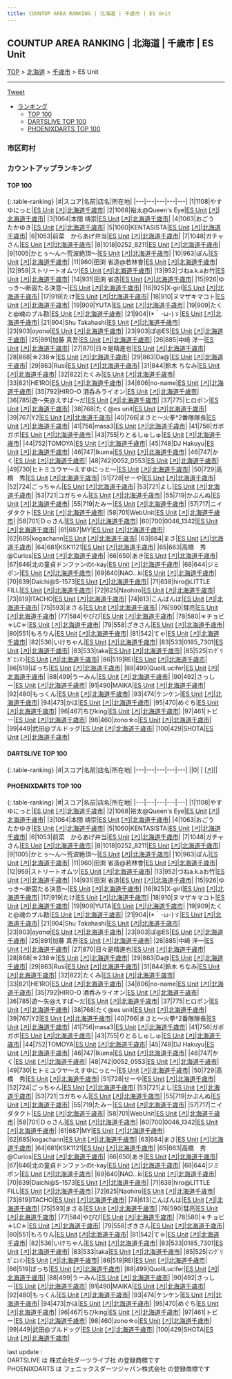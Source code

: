 ```yaml
---
title: COUNTUP AREA RANKING | 北海道 | 千歳市 | ES Unit
---
```

## COUNTUP AREA RANKING | 北海道 | 千歳市 | ES Unit

[TOP](/darts/rank/) > [北海道](/darts/rank/北海道/) > [千歳市](/darts/rank/北海道/千歳市/) > ES Unit

___

<a href="https://twitter.com/share?ref_src=twsrc%5Etfw" data-text="COUNTUP AREA RANKING | 北海道千歳市ES Unit" class="twitter-share-button" data-hashtags="DARTSLIVE,PHOENIXDARTS,darts,ダーツ" data-show-count="false">Tweet</a>

* [ランキング](#カウントアップランキング)
    * [TOP 100](#top-100)
    * [DARTSLIVE TOP 100](#dartslive-top-100)
    * [PHOENIXDARTS TOP 100](#phoenixdarts-top-100)

### 市区町村

<ul>

</ul>

### カウントアップランキング

#### TOP 100



{:.table-ranking}
|#|スコア|名前|店名|所在地|
|---|---|---|---|---|
|1|1108|<span class="rank-name-pd">やすゆにっと</span>|<a href="/darts/rank/shops/68098.html">ES Unit</a> <a href="https://vs.phoenixdarts.com/jp/shop/shopDetailInfo/s_68098?s_seq=68098">[↗]</a>|<a href="/darts/rank/北海道/千歳市">北海道千歳市</a>|
|2|1068|<span class="rank-name-pd">裕太@Queen&#x27;s Eye</span>|<a href="/darts/rank/shops/68098.html">ES Unit</a> <a href="https://vs.phoenixdarts.com/jp/shop/shopDetailInfo/s_68098?s_seq=68098">[↗]</a>|<a href="/darts/rank/北海道/千歳市">北海道千歳市</a>|
|3|1064|<span class="rank-name-pd"><span class="pro-icon-pd"></span>本間 靖崇</span>|<a href="/darts/rank/shops/68098.html">ES Unit</a> <a href="https://vs.phoenixdarts.com/jp/shop/shopDetailInfo/s_68098?s_seq=68098">[↗]</a>|<a href="/darts/rank/北海道/千歳市">北海道千歳市</a>|
|4|1063|<span class="rank-name-pd">おごう　たかゆき</span>|<a href="/darts/rank/shops/68098.html">ES Unit</a> <a href="https://vs.phoenixdarts.com/jp/shop/shopDetailInfo/s_68098?s_seq=68098">[↗]</a>|<a href="/darts/rank/北海道/千歳市">北海道千歳市</a>|
|5|1060|<span class="rank-name-pd">KENTASISTA</span>|<a href="/darts/rank/shops/68098.html">ES Unit</a> <a href="https://vs.phoenixdarts.com/jp/shop/shopDetailInfo/s_68098?s_seq=68098">[↗]</a>|<a href="/darts/rank/北海道/千歳市">北海道千歳市</a>|
|6|1053|<span class="rank-name-pd">前菜　からあげ弁当</span>|<a href="/darts/rank/shops/68098.html">ES Unit</a> <a href="https://vs.phoenixdarts.com/jp/shop/shopDetailInfo/s_68098?s_seq=68098">[↗]</a>|<a href="/darts/rank/北海道/千歳市">北海道千歳市</a>|
|7|1048|<span class="rank-name-pd">ガチャさん</span>|<a href="/darts/rank/shops/68098.html">ES Unit</a> <a href="https://vs.phoenixdarts.com/jp/shop/shopDetailInfo/s_68098?s_seq=68098">[↗]</a>|<a href="/darts/rank/北海道/千歳市">北海道千歳市</a>|
|8|1018|<span class="rank-name-pd">0252_8211</span>|<a href="/darts/rank/shops/68098.html">ES Unit</a> <a href="https://vs.phoenixdarts.com/jp/shop/shopDetailInfo/s_68098?s_seq=68098">[↗]</a>|<a href="/darts/rank/北海道/千歳市">北海道千歳市</a>|
|9|1005|<span class="rank-name-pd">かとぅ～ん～荒波絶頂～</span>|<a href="/darts/rank/shops/68098.html">ES Unit</a> <a href="https://vs.phoenixdarts.com/jp/shop/shopDetailInfo/s_68098?s_seq=68098">[↗]</a>|<a href="/darts/rank/北海道/千歳市">北海道千歳市</a>|
|10|963|<span class="rank-name-pd">ぽん</span>|<a href="/darts/rank/shops/68098.html">ES Unit</a> <a href="https://vs.phoenixdarts.com/jp/shop/shopDetailInfo/s_68098?s_seq=68098">[↗]</a>|<a href="/darts/rank/北海道/千歳市">北海道千歳市</a>|
|11|960|<span class="rank-name-pd">田渕 省造@若林會</span>|<a href="/darts/rank/shops/68098.html">ES Unit</a> <a href="https://vs.phoenixdarts.com/jp/shop/shopDetailInfo/s_68098?s_seq=68098">[↗]</a>|<a href="/darts/rank/北海道/千歳市">北海道千歳市</a>|
|12|959|<span class="rank-name-pd">ストリートオムツ</span>|<a href="/darts/rank/shops/68098.html">ES Unit</a> <a href="https://vs.phoenixdarts.com/jp/shop/shopDetailInfo/s_68098?s_seq=68098">[↗]</a>|<a href="/darts/rank/北海道/千歳市">北海道千歳市</a>|
|13|952|<span class="rank-name-pd">づねa.k.aお竹</span>|<a href="/darts/rank/shops/68098.html">ES Unit</a> <a href="https://vs.phoenixdarts.com/jp/shop/shopDetailInfo/s_68098?s_seq=68098">[↗]</a>|<a href="/darts/rank/北海道/千歳市">北海道千歳市</a>|
|14|931|<span class="rank-name-pd"><span class="pro-icon-pd"></span>田渕 省造</span>|<a href="/darts/rank/shops/68098.html">ES Unit</a> <a href="https://vs.phoenixdarts.com/jp/shop/shopDetailInfo/s_68098?s_seq=68098">[↗]</a>|<a href="/darts/rank/北海道/千歳市">北海道千歳市</a>|
|15|926|<span class="rank-name-pd">ゆっき～断固たる決意～</span>|<a href="/darts/rank/shops/68098.html">ES Unit</a> <a href="https://vs.phoenixdarts.com/jp/shop/shopDetailInfo/s_68098?s_seq=68098">[↗]</a>|<a href="/darts/rank/北海道/千歳市">北海道千歳市</a>|
|16|925|<span class="rank-name-pd">X-girl</span>|<a href="/darts/rank/shops/68098.html">ES Unit</a> <a href="https://vs.phoenixdarts.com/jp/shop/shopDetailInfo/s_68098?s_seq=68098">[↗]</a>|<a href="/darts/rank/北海道/千歳市">北海道千歳市</a>|
|17|919|<span class="rank-name-pd">たけ</span>|<a href="/darts/rank/shops/68098.html">ES Unit</a> <a href="https://vs.phoenixdarts.com/jp/shop/shopDetailInfo/s_68098?s_seq=68098">[↗]</a>|<a href="/darts/rank/北海道/千歳市">北海道千歳市</a>|
|18|910|<span class="rank-name-pd">ヌマザキマコト</span>|<a href="/darts/rank/shops/68098.html">ES Unit</a> <a href="https://vs.phoenixdarts.com/jp/shop/shopDetailInfo/s_68098?s_seq=68098">[↗]</a>|<a href="/darts/rank/北海道/千歳市">北海道千歳市</a>|
|19|909|<span class="rank-name-pd">YUTA</span>|<a href="/darts/rank/shops/68098.html">ES Unit</a> <a href="https://vs.phoenixdarts.com/jp/shop/shopDetailInfo/s_68098?s_seq=68098">[↗]</a>|<a href="/darts/rank/北海道/千歳市">北海道千歳市</a>|
|19|909|<span class="rank-name-pd">たくと@魂のブル勘</span>|<a href="/darts/rank/shops/68098.html">ES Unit</a> <a href="https://vs.phoenixdarts.com/jp/shop/shopDetailInfo/s_68098?s_seq=68098">[↗]</a>|<a href="/darts/rank/北海道/千歳市">北海道千歳市</a>|
|21|904|<span class="rank-name-pd">(*｀･ω･)ゞ</span>|<a href="/darts/rank/shops/68098.html">ES Unit</a> <a href="https://vs.phoenixdarts.com/jp/shop/shopDetailInfo/s_68098?s_seq=68098">[↗]</a>|<a href="/darts/rank/北海道/千歳市">北海道千歳市</a>|
|21|904|<span class="rank-name-pd">Shu Takahashi</span>|<a href="/darts/rank/shops/68098.html">ES Unit</a> <a href="https://vs.phoenixdarts.com/jp/shop/shopDetailInfo/s_68098?s_seq=68098">[↗]</a>|<a href="/darts/rank/北海道/千歳市">北海道千歳市</a>|
|23|903|<span class="rank-name-pd">*ayana*</span>|<a href="/darts/rank/shops/68098.html">ES Unit</a> <a href="https://vs.phoenixdarts.com/jp/shop/shopDetailInfo/s_68098?s_seq=68098">[↗]</a>|<a href="/darts/rank/北海道/千歳市">北海道千歳市</a>|
|23|903|<span class="rank-name-pd">ぽ@ES</span>|<a href="/darts/rank/shops/68098.html">ES Unit</a> <a href="https://vs.phoenixdarts.com/jp/shop/shopDetailInfo/s_68098?s_seq=68098">[↗]</a>|<a href="/darts/rank/北海道/千歳市">北海道千歳市</a>|
|25|891|<span class="rank-name-pd"><span class="pro-icon-pd"></span>加藤 真吾</span>|<a href="/darts/rank/shops/68098.html">ES Unit</a> <a href="https://vs.phoenixdarts.com/jp/shop/shopDetailInfo/s_68098?s_seq=68098">[↗]</a>|<a href="/darts/rank/北海道/千歳市">北海道千歳市</a>|
|26|885|<span class="rank-name-pd"><span class="pro-icon-pd"></span>中崎 洋一</span>|<a href="/darts/rank/shops/68098.html">ES Unit</a> <a href="https://vs.phoenixdarts.com/jp/shop/shopDetailInfo/s_68098?s_seq=68098">[↗]</a>|<a href="/darts/rank/北海道/千歳市">北海道千歳市</a>|
|27|870|<span class="rank-name-pd">日々是精進也</span>|<a href="/darts/rank/shops/68098.html">ES Unit</a> <a href="https://vs.phoenixdarts.com/jp/shop/shopDetailInfo/s_68098?s_seq=68098">[↗]</a>|<a href="/darts/rank/北海道/千歳市">北海道千歳市</a>|
|28|868|<span class="rank-name-pd">☆238☆</span>|<a href="/darts/rank/shops/68098.html">ES Unit</a> <a href="https://vs.phoenixdarts.com/jp/shop/shopDetailInfo/s_68098?s_seq=68098">[↗]</a>|<a href="/darts/rank/北海道/千歳市">北海道千歳市</a>|
|29|863|<span class="rank-name-pd">Da@</span>|<a href="/darts/rank/shops/68098.html">ES Unit</a> <a href="https://vs.phoenixdarts.com/jp/shop/shopDetailInfo/s_68098?s_seq=68098">[↗]</a>|<a href="/darts/rank/北海道/千歳市">北海道千歳市</a>|
|29|863|<span class="rank-name-pd">Rusi</span>|<a href="/darts/rank/shops/68098.html">ES Unit</a> <a href="https://vs.phoenixdarts.com/jp/shop/shopDetailInfo/s_68098?s_seq=68098">[↗]</a>|<a href="/darts/rank/北海道/千歳市">北海道千歳市</a>|
|31|844|<span class="rank-name-pd">鈴木 ちなみ</span>|<a href="/darts/rank/shops/68098.html">ES Unit</a> <a href="https://vs.phoenixdarts.com/jp/shop/shopDetailInfo/s_68098?s_seq=68098">[↗]</a>|<a href="/darts/rank/北海道/千歳市">北海道千歳市</a>|
|32|822|<span class="rank-name-pd">たくみ</span>|<a href="/darts/rank/shops/68098.html">ES Unit</a> <a href="https://vs.phoenixdarts.com/jp/shop/shopDetailInfo/s_68098?s_seq=68098">[↗]</a>|<a href="/darts/rank/北海道/千歳市">北海道千歳市</a>|
|33|821|<span class="rank-name-pd">HE1RO</span>|<a href="/darts/rank/shops/68098.html">ES Unit</a> <a href="https://vs.phoenixdarts.com/jp/shop/shopDetailInfo/s_68098?s_seq=68098">[↗]</a>|<a href="/darts/rank/北海道/千歳市">北海道千歳市</a>|
|34|806|<span class="rank-name-pd">no-name</span>|<a href="/darts/rank/shops/68098.html">ES Unit</a> <a href="https://vs.phoenixdarts.com/jp/shop/shopDetailInfo/s_68098?s_seq=68098">[↗]</a>|<a href="/darts/rank/北海道/千歳市">北海道千歳市</a>|
|35|792|<span class="rank-name-pd">HIRO-O    酒呑みライオン</span>|<a href="/darts/rank/shops/68098.html">ES Unit</a> <a href="https://vs.phoenixdarts.com/jp/shop/shopDetailInfo/s_68098?s_seq=68098">[↗]</a>|<a href="/darts/rank/北海道/千歳市">北海道千歳市</a>|
|36|785|<span class="rank-name-pd">遊～矢@えすぱ～だ</span>|<a href="/darts/rank/shops/68098.html">ES Unit</a> <a href="https://vs.phoenixdarts.com/jp/shop/shopDetailInfo/s_68098?s_seq=68098">[↗]</a>|<a href="/darts/rank/北海道/千歳市">北海道千歳市</a>|
|37|775|<span class="rank-name-pd">ヒロポン</span>|<a href="/darts/rank/shops/68098.html">ES Unit</a> <a href="https://vs.phoenixdarts.com/jp/shop/shopDetailInfo/s_68098?s_seq=68098">[↗]</a>|<a href="/darts/rank/北海道/千歳市">北海道千歳市</a>|
|38|768|<span class="rank-name-pd">たく@es unit</span>|<a href="/darts/rank/shops/68098.html">ES Unit</a> <a href="https://vs.phoenixdarts.com/jp/shop/shopDetailInfo/s_68098?s_seq=68098">[↗]</a>|<a href="/darts/rank/北海道/千歳市">北海道千歳市</a>|
|39|767|<span class="rank-name-pd">Y2</span>|<a href="/darts/rank/shops/68098.html">ES Unit</a> <a href="https://vs.phoenixdarts.com/jp/shop/shopDetailInfo/s_68098?s_seq=68098">[↗]</a>|<a href="/darts/rank/北海道/千歳市">北海道千歳市</a>|
|40|766|<span class="rank-name-pd">まさと～火拳†2番隊隊長</span>|<a href="/darts/rank/shops/68098.html">ES Unit</a> <a href="https://vs.phoenixdarts.com/jp/shop/shopDetailInfo/s_68098?s_seq=68098">[↗]</a>|<a href="/darts/rank/北海道/千歳市">北海道千歳市</a>|
|41|756|<span class="rank-name-pd">masa3</span>|<a href="/darts/rank/shops/68098.html">ES Unit</a> <a href="https://vs.phoenixdarts.com/jp/shop/shopDetailInfo/s_68098?s_seq=68098">[↗]</a>|<a href="/darts/rank/北海道/千歳市">北海道千歳市</a>|
|41|756|<span class="rank-name-pd">ガボガボ</span>|<a href="/darts/rank/shops/68098.html">ES Unit</a> <a href="https://vs.phoenixdarts.com/jp/shop/shopDetailInfo/s_68098?s_seq=68098">[↗]</a>|<a href="/darts/rank/北海道/千歳市">北海道千歳市</a>|
|43|755|<span class="rank-name-pd">りとるしゅしゅ</span>|<a href="/darts/rank/shops/68098.html">ES Unit</a> <a href="https://vs.phoenixdarts.com/jp/shop/shopDetailInfo/s_68098?s_seq=68098">[↗]</a>|<a href="/darts/rank/北海道/千歳市">北海道千歳市</a>|
|44|752|<span class="rank-name-pd">TOMOYA</span>|<a href="/darts/rank/shops/68098.html">ES Unit</a> <a href="https://vs.phoenixdarts.com/jp/shop/shopDetailInfo/s_68098?s_seq=68098">[↗]</a>|<a href="/darts/rank/北海道/千歳市">北海道千歳市</a>|
|45|748|<span class="rank-name-pd">DJ Hakuyu</span>|<a href="/darts/rank/shops/68098.html">ES Unit</a> <a href="https://vs.phoenixdarts.com/jp/shop/shopDetailInfo/s_68098?s_seq=68098">[↗]</a>|<a href="/darts/rank/北海道/千歳市">北海道千歳市</a>|
|46|747|<span class="rank-name-pd">Ikuma</span>|<a href="/darts/rank/shops/68098.html">ES Unit</a> <a href="https://vs.phoenixdarts.com/jp/shop/shopDetailInfo/s_68098?s_seq=68098">[↗]</a>|<a href="/darts/rank/北海道/千歳市">北海道千歳市</a>|
|46|747|<span class="rank-name-pd">かく</span>|<a href="/darts/rank/shops/68098.html">ES Unit</a> <a href="https://vs.phoenixdarts.com/jp/shop/shopDetailInfo/s_68098?s_seq=68098">[↗]</a>|<a href="/darts/rank/北海道/千歳市">北海道千歳市</a>|
|48|742|<span class="rank-name-pd">0052_0553</span>|<a href="/darts/rank/shops/68098.html">ES Unit</a> <a href="https://vs.phoenixdarts.com/jp/shop/shopDetailInfo/s_68098?s_seq=68098">[↗]</a>|<a href="/darts/rank/北海道/千歳市">北海道千歳市</a>|
|49|730|<span class="rank-name-pd">ヒトミユウヤ～えすゆにっと～</span>|<a href="/darts/rank/shops/68098.html">ES Unit</a> <a href="https://vs.phoenixdarts.com/jp/shop/shopDetailInfo/s_68098?s_seq=68098">[↗]</a>|<a href="/darts/rank/北海道/千歳市">北海道千歳市</a>|
|50|729|<span class="rank-name-pd">高橋　秀</span>|<a href="/darts/rank/shops/68098.html">ES Unit</a> <a href="https://vs.phoenixdarts.com/jp/shop/shopDetailInfo/s_68098?s_seq=68098">[↗]</a>|<a href="/darts/rank/北海道/千歳市">北海道千歳市</a>|
|51|728|<span class="rank-name-pd">せーや</span>|<a href="/darts/rank/shops/68098.html">ES Unit</a> <a href="https://vs.phoenixdarts.com/jp/shop/shopDetailInfo/s_68098?s_seq=68098">[↗]</a>|<a href="/darts/rank/北海道/千歳市">北海道千歳市</a>|
|52|724|<span class="rank-name-pd">ごっちゃん</span>|<a href="/darts/rank/shops/68098.html">ES Unit</a> <a href="https://vs.phoenixdarts.com/jp/shop/shopDetailInfo/s_68098?s_seq=68098">[↗]</a>|<a href="/darts/rank/北海道/千歳市">北海道千歳市</a>|
|53|721|<span class="rank-name-pd">よし</span>|<a href="/darts/rank/shops/68098.html">ES Unit</a> <a href="https://vs.phoenixdarts.com/jp/shop/shopDetailInfo/s_68098?s_seq=68098">[↗]</a>|<a href="/darts/rank/北海道/千歳市">北海道千歳市</a>|
|53|721|<span class="rank-name-pd">コガちゃん</span>|<a href="/darts/rank/shops/68098.html">ES Unit</a> <a href="https://vs.phoenixdarts.com/jp/shop/shopDetailInfo/s_68098?s_seq=68098">[↗]</a>|<a href="/darts/rank/北海道/千歳市">北海道千歳市</a>|
|55|719|<span class="rank-name-pd">かぶんぬ</span>|<a href="/darts/rank/shops/68098.html">ES Unit</a> <a href="https://vs.phoenixdarts.com/jp/shop/shopDetailInfo/s_68098?s_seq=68098">[↗]</a>|<a href="/darts/rank/北海道/千歳市">北海道千歳市</a>|
|55|719|<span class="rank-name-pd">たみー</span>|<a href="/darts/rank/shops/68098.html">ES Unit</a> <a href="https://vs.phoenixdarts.com/jp/shop/shopDetailInfo/s_68098?s_seq=68098">[↗]</a>|<a href="/darts/rank/北海道/千歳市">北海道千歳市</a>|
|57|717|<span class="rank-name-pd">ニイダタクト</span>|<a href="/darts/rank/shops/68098.html">ES Unit</a> <a href="https://vs.phoenixdarts.com/jp/shop/shopDetailInfo/s_68098?s_seq=68098">[↗]</a>|<a href="/darts/rank/北海道/千歳市">北海道千歳市</a>|
|58|701|<span class="rank-name-pd">WebUnit</span>|<a href="/darts/rank/shops/68098.html">ES Unit</a> <a href="https://vs.phoenixdarts.com/jp/shop/shopDetailInfo/s_68098?s_seq=68098">[↗]</a>|<a href="/darts/rank/北海道/千歳市">北海道千歳市</a>|
|58|701|<span class="rank-name-pd">Ｄｏさん</span>|<a href="/darts/rank/shops/68098.html">ES Unit</a> <a href="https://vs.phoenixdarts.com/jp/shop/shopDetailInfo/s_68098?s_seq=68098">[↗]</a>|<a href="/darts/rank/北海道/千歳市">北海道千歳市</a>|
|60|700|<span class="rank-name-pd">0046_1342</span>|<a href="/darts/rank/shops/68098.html">ES Unit</a> <a href="https://vs.phoenixdarts.com/jp/shop/shopDetailInfo/s_68098?s_seq=68098">[↗]</a>|<a href="/darts/rank/北海道/千歳市">北海道千歳市</a>|
|61|687|<span class="rank-name-pd">MY</span>|<a href="/darts/rank/shops/68098.html">ES Unit</a> <a href="https://vs.phoenixdarts.com/jp/shop/shopDetailInfo/s_68098?s_seq=68098">[↗]</a>|<a href="/darts/rank/北海道/千歳市">北海道千歳市</a>|
|62|685|<span class="rank-name-pd">kogachann</span>|<a href="/darts/rank/shops/68098.html">ES Unit</a> <a href="https://vs.phoenixdarts.com/jp/shop/shopDetailInfo/s_68098?s_seq=68098">[↗]</a>|<a href="/darts/rank/北海道/千歳市">北海道千歳市</a>|
|63|684|<span class="rank-name-pd">まさ</span>|<a href="/darts/rank/shops/68098.html">ES Unit</a> <a href="https://vs.phoenixdarts.com/jp/shop/shopDetailInfo/s_68098?s_seq=68098">[↗]</a>|<a href="/darts/rank/北海道/千歳市">北海道千歳市</a>|
|64|681|<span class="rank-name-pd">KSK1121</span>|<a href="/darts/rank/shops/68098.html">ES Unit</a> <a href="https://vs.phoenixdarts.com/jp/shop/shopDetailInfo/s_68098?s_seq=68098">[↗]</a>|<a href="/darts/rank/北海道/千歳市">北海道千歳市</a>|
|65|663|<span class="rank-name-pd">高橋　秀@Curios</span>|<a href="/darts/rank/shops/68098.html">ES Unit</a> <a href="https://vs.phoenixdarts.com/jp/shop/shopDetailInfo/s_68098?s_seq=68098">[↗]</a>|<a href="/darts/rank/北海道/千歳市">北海道千歳市</a>|
|66|650|<span class="rank-name-pd">あき</span>|<a href="/darts/rank/shops/68098.html">ES Unit</a> <a href="https://vs.phoenixdarts.com/jp/shop/shopDetailInfo/s_68098?s_seq=68098">[↗]</a>|<a href="/darts/rank/北海道/千歳市">北海道千歳市</a>|
|67|646|<span class="rank-name-pd">北の童貞ドンファンのt-kay</span>|<a href="/darts/rank/shops/68098.html">ES Unit</a> <a href="https://vs.phoenixdarts.com/jp/shop/shopDetailInfo/s_68098?s_seq=68098">[↗]</a>|<a href="/darts/rank/北海道/千歳市">北海道千歳市</a>|
|68|644|<span class="rank-name-pd">ジミポン</span>|<a href="/darts/rank/shops/68098.html">ES Unit</a> <a href="https://vs.phoenixdarts.com/jp/shop/shopDetailInfo/s_68098?s_seq=68098">[↗]</a>|<a href="/darts/rank/北海道/千歳市">北海道千歳市</a>|
|69|640|<span class="rank-name-pd">NAO...ki</span>|<a href="/darts/rank/shops/68098.html">ES Unit</a> <a href="https://vs.phoenixdarts.com/jp/shop/shopDetailInfo/s_68098?s_seq=68098">[↗]</a>|<a href="/darts/rank/北海道/千歳市">北海道千歳市</a>|
|70|639|<span class="rank-name-pd">Daichi@S-1573</span>|<a href="/darts/rank/shops/68098.html">ES Unit</a> <a href="https://vs.phoenixdarts.com/jp/shop/shopDetailInfo/s_68098?s_seq=68098">[↗]</a>|<a href="/darts/rank/北海道/千歳市">北海道千歳市</a>|
|71|638|<span class="rank-name-pd">hiro@LITTLE FILL</span>|<a href="/darts/rank/shops/68098.html">ES Unit</a> <a href="https://vs.phoenixdarts.com/jp/shop/shopDetailInfo/s_68098?s_seq=68098">[↗]</a>|<a href="/darts/rank/北海道/千歳市">北海道千歳市</a>|
|72|625|<span class="rank-name-pd">Naohiro</span>|<a href="/darts/rank/shops/68098.html">ES Unit</a> <a href="https://vs.phoenixdarts.com/jp/shop/shopDetailInfo/s_68098?s_seq=68098">[↗]</a>|<a href="/darts/rank/北海道/千歳市">北海道千歳市</a>|
|73|619|<span class="rank-name-pd">ITACHO</span>|<a href="/darts/rank/shops/68098.html">ES Unit</a> <a href="https://vs.phoenixdarts.com/jp/shop/shopDetailInfo/s_68098?s_seq=68098">[↗]</a>|<a href="/darts/rank/北海道/千歳市">北海道千歳市</a>|
|74|613|<span class="rank-name-pd">こんばんは</span>|<a href="/darts/rank/shops/68098.html">ES Unit</a> <a href="https://vs.phoenixdarts.com/jp/shop/shopDetailInfo/s_68098?s_seq=68098">[↗]</a>|<a href="/darts/rank/北海道/千歳市">北海道千歳市</a>|
|75|593|<span class="rank-name-pd">まさる</span>|<a href="/darts/rank/shops/68098.html">ES Unit</a> <a href="https://vs.phoenixdarts.com/jp/shop/shopDetailInfo/s_68098?s_seq=68098">[↗]</a>|<a href="/darts/rank/北海道/千歳市">北海道千歳市</a>|
|76|590|<span class="rank-name-pd">彗亮</span>|<a href="/darts/rank/shops/68098.html">ES Unit</a> <a href="https://vs.phoenixdarts.com/jp/shop/shopDetailInfo/s_68098?s_seq=68098">[↗]</a>|<a href="/darts/rank/北海道/千歳市">北海道千歳市</a>|
|77|584|<span class="rank-name-pd">やぴぴ</span>|<a href="/darts/rank/shops/68098.html">ES Unit</a> <a href="https://vs.phoenixdarts.com/jp/shop/shopDetailInfo/s_68098?s_seq=68098">[↗]</a>|<a href="/darts/rank/北海道/千歳市">北海道千歳市</a>|
|78|580|<span class="rank-name-pd">＊チョビ＊LC＊</span>|<a href="/darts/rank/shops/68098.html">ES Unit</a> <a href="https://vs.phoenixdarts.com/jp/shop/shopDetailInfo/s_68098?s_seq=68098">[↗]</a>|<a href="/darts/rank/北海道/千歳市">北海道千歳市</a>|
|79|558|<span class="rank-name-pd">ざきさん</span>|<a href="/darts/rank/shops/68098.html">ES Unit</a> <a href="https://vs.phoenixdarts.com/jp/shop/shopDetailInfo/s_68098?s_seq=68098">[↗]</a>|<a href="/darts/rank/北海道/千歳市">北海道千歳市</a>|
|80|551|<span class="rank-name-pd">もろりん</span>|<a href="/darts/rank/shops/68098.html">ES Unit</a> <a href="https://vs.phoenixdarts.com/jp/shop/shopDetailInfo/s_68098?s_seq=68098">[↗]</a>|<a href="/darts/rank/北海道/千歳市">北海道千歳市</a>|
|81|542|<span class="rank-name-pd">てゃ</span>|<a href="/darts/rank/shops/68098.html">ES Unit</a> <a href="https://vs.phoenixdarts.com/jp/shop/shopDetailInfo/s_68098?s_seq=68098">[↗]</a>|<a href="/darts/rank/北海道/千歳市">北海道千歳市</a>|
|82|536|<span class="rank-name-pd">いけちゃん</span>|<a href="/darts/rank/shops/68098.html">ES Unit</a> <a href="https://vs.phoenixdarts.com/jp/shop/shopDetailInfo/s_68098?s_seq=68098">[↗]</a>|<a href="/darts/rank/北海道/千歳市">北海道千歳市</a>|
|83|533|<span class="rank-name-pd">0185_7301</span>|<a href="/darts/rank/shops/68098.html">ES Unit</a> <a href="https://vs.phoenixdarts.com/jp/shop/shopDetailInfo/s_68098?s_seq=68098">[↗]</a>|<a href="/darts/rank/北海道/千歳市">北海道千歳市</a>|
|83|533|<span class="rank-name-pd">taka</span>|<a href="/darts/rank/shops/68098.html">ES Unit</a> <a href="https://vs.phoenixdarts.com/jp/shop/shopDetailInfo/s_68098?s_seq=68098">[↗]</a>|<a href="/darts/rank/北海道/千歳市">北海道千歳市</a>|
|85|525|<span class="rank-name-pd">ﾏﾝｸﾞﾘｶﾞｴｼﾏﾝ</span>|<a href="/darts/rank/shops/68098.html">ES Unit</a> <a href="https://vs.phoenixdarts.com/jp/shop/shopDetailInfo/s_68098?s_seq=68098">[↗]</a>|<a href="/darts/rank/北海道/千歳市">北海道千歳市</a>|
|86|519|<span class="rank-name-pd">REI</span>|<a href="/darts/rank/shops/68098.html">ES Unit</a> <a href="https://vs.phoenixdarts.com/jp/shop/shopDetailInfo/s_68098?s_seq=68098">[↗]</a>|<a href="/darts/rank/北海道/千歳市">北海道千歳市</a>|
|86|519|<span class="rank-name-pd">ぼっち</span>|<a href="/darts/rank/shops/68098.html">ES Unit</a> <a href="https://vs.phoenixdarts.com/jp/shop/shopDetailInfo/s_68098?s_seq=68098">[↗]</a>|<a href="/darts/rank/北海道/千歳市">北海道千歳市</a>|
|88|499|<span class="rank-name-pd">QuollLucifer</span>|<a href="/darts/rank/shops/68098.html">ES Unit</a> <a href="https://vs.phoenixdarts.com/jp/shop/shopDetailInfo/s_68098?s_seq=68098">[↗]</a>|<a href="/darts/rank/北海道/千歳市">北海道千歳市</a>|
|88|499|<span class="rank-name-pd">うーみん</span>|<a href="/darts/rank/shops/68098.html">ES Unit</a> <a href="https://vs.phoenixdarts.com/jp/shop/shopDetailInfo/s_68098?s_seq=68098">[↗]</a>|<a href="/darts/rank/北海道/千歳市">北海道千歳市</a>|
|90|492|<span class="rank-name-pd">さっしー</span>|<a href="/darts/rank/shops/68098.html">ES Unit</a> <a href="https://vs.phoenixdarts.com/jp/shop/shopDetailInfo/s_68098?s_seq=68098">[↗]</a>|<a href="/darts/rank/北海道/千歳市">北海道千歳市</a>|
|91|490|<span class="rank-name-pd">MAIKA</span>|<a href="/darts/rank/shops/68098.html">ES Unit</a> <a href="https://vs.phoenixdarts.com/jp/shop/shopDetailInfo/s_68098?s_seq=68098">[↗]</a>|<a href="/darts/rank/北海道/千歳市">北海道千歳市</a>|
|92|480|<span class="rank-name-pd">もっくん</span>|<a href="/darts/rank/shops/68098.html">ES Unit</a> <a href="https://vs.phoenixdarts.com/jp/shop/shopDetailInfo/s_68098?s_seq=68098">[↗]</a>|<a href="/darts/rank/北海道/千歳市">北海道千歳市</a>|
|93|474|<span class="rank-name-pd">ケンケン</span>|<a href="/darts/rank/shops/68098.html">ES Unit</a> <a href="https://vs.phoenixdarts.com/jp/shop/shopDetailInfo/s_68098?s_seq=68098">[↗]</a>|<a href="/darts/rank/北海道/千歳市">北海道千歳市</a>|
|94|473|<span class="rank-name-pd">かほ</span>|<a href="/darts/rank/shops/68098.html">ES Unit</a> <a href="https://vs.phoenixdarts.com/jp/shop/shopDetailInfo/s_68098?s_seq=68098">[↗]</a>|<a href="/darts/rank/北海道/千歳市">北海道千歳市</a>|
|95|470|<span class="rank-name-pd">めぐち</span>|<a href="/darts/rank/shops/68098.html">ES Unit</a> <a href="https://vs.phoenixdarts.com/jp/shop/shopDetailInfo/s_68098?s_seq=68098">[↗]</a>|<a href="/darts/rank/北海道/千歳市">北海道千歳市</a>|
|96|467|<span class="rank-name-pd">ちびking</span>|<a href="/darts/rank/shops/68098.html">ES Unit</a> <a href="https://vs.phoenixdarts.com/jp/shop/shopDetailInfo/s_68098?s_seq=68098">[↗]</a>|<a href="/darts/rank/北海道/千歳市">北海道千歳市</a>|
|97|461|<span class="rank-name-pd">トビー</span>|<a href="/darts/rank/shops/68098.html">ES Unit</a> <a href="https://vs.phoenixdarts.com/jp/shop/shopDetailInfo/s_68098?s_seq=68098">[↗]</a>|<a href="/darts/rank/北海道/千歳市">北海道千歳市</a>|
|98|460|<span class="rank-name-pd">zono☆o</span>|<a href="/darts/rank/shops/68098.html">ES Unit</a> <a href="https://vs.phoenixdarts.com/jp/shop/shopDetailInfo/s_68098?s_seq=68098">[↗]</a>|<a href="/darts/rank/北海道/千歳市">北海道千歳市</a>|
|99|449|<span class="rank-name-pd">武田@ブルドッグ</span>|<a href="/darts/rank/shops/68098.html">ES Unit</a> <a href="https://vs.phoenixdarts.com/jp/shop/shopDetailInfo/s_68098?s_seq=68098">[↗]</a>|<a href="/darts/rank/北海道/千歳市">北海道千歳市</a>|
|100|429|<span class="rank-name-pd">SHOTA</span>|<a href="/darts/rank/shops/68098.html">ES Unit</a> <a href="https://vs.phoenixdarts.com/jp/shop/shopDetailInfo/s_68098?s_seq=68098">[↗]</a>|<a href="/darts/rank/北海道/千歳市">北海道千歳市</a>|


#### DARTSLIVE TOP 100



{:.table-ranking}
|#|スコア|名前|店名|所在地|
|---|---|---|---|---|
||0|<span class="rank-name-dl"> </span>|<a href="/darts/rank/shops/.html"></a> <a href="">[↗]</a>|<a href="/darts/rank//"></a>|


#### PHOENIXDARTS TOP 100



{:.table-ranking}
|#|スコア|名前|店名|所在地|
|---|---|---|---|---|
|1|1108|<span class="rank-name-pd">やすゆにっと</span>|<a href="/darts/rank/shops/68098.html">ES Unit</a> <a href="https://vs.phoenixdarts.com/jp/shop/shopDetailInfo/s_68098?s_seq=68098">[↗]</a>|<a href="/darts/rank/北海道/千歳市">北海道千歳市</a>|
|2|1068|<span class="rank-name-pd">裕太@Queen&#x27;s Eye</span>|<a href="/darts/rank/shops/68098.html">ES Unit</a> <a href="https://vs.phoenixdarts.com/jp/shop/shopDetailInfo/s_68098?s_seq=68098">[↗]</a>|<a href="/darts/rank/北海道/千歳市">北海道千歳市</a>|
|3|1064|<span class="rank-name-pd"><span class="pro-icon-pd"></span>本間 靖崇</span>|<a href="/darts/rank/shops/68098.html">ES Unit</a> <a href="https://vs.phoenixdarts.com/jp/shop/shopDetailInfo/s_68098?s_seq=68098">[↗]</a>|<a href="/darts/rank/北海道/千歳市">北海道千歳市</a>|
|4|1063|<span class="rank-name-pd">おごう　たかゆき</span>|<a href="/darts/rank/shops/68098.html">ES Unit</a> <a href="https://vs.phoenixdarts.com/jp/shop/shopDetailInfo/s_68098?s_seq=68098">[↗]</a>|<a href="/darts/rank/北海道/千歳市">北海道千歳市</a>|
|5|1060|<span class="rank-name-pd">KENTASISTA</span>|<a href="/darts/rank/shops/68098.html">ES Unit</a> <a href="https://vs.phoenixdarts.com/jp/shop/shopDetailInfo/s_68098?s_seq=68098">[↗]</a>|<a href="/darts/rank/北海道/千歳市">北海道千歳市</a>|
|6|1053|<span class="rank-name-pd">前菜　からあげ弁当</span>|<a href="/darts/rank/shops/68098.html">ES Unit</a> <a href="https://vs.phoenixdarts.com/jp/shop/shopDetailInfo/s_68098?s_seq=68098">[↗]</a>|<a href="/darts/rank/北海道/千歳市">北海道千歳市</a>|
|7|1048|<span class="rank-name-pd">ガチャさん</span>|<a href="/darts/rank/shops/68098.html">ES Unit</a> <a href="https://vs.phoenixdarts.com/jp/shop/shopDetailInfo/s_68098?s_seq=68098">[↗]</a>|<a href="/darts/rank/北海道/千歳市">北海道千歳市</a>|
|8|1018|<span class="rank-name-pd">0252_8211</span>|<a href="/darts/rank/shops/68098.html">ES Unit</a> <a href="https://vs.phoenixdarts.com/jp/shop/shopDetailInfo/s_68098?s_seq=68098">[↗]</a>|<a href="/darts/rank/北海道/千歳市">北海道千歳市</a>|
|9|1005|<span class="rank-name-pd">かとぅ～ん～荒波絶頂～</span>|<a href="/darts/rank/shops/68098.html">ES Unit</a> <a href="https://vs.phoenixdarts.com/jp/shop/shopDetailInfo/s_68098?s_seq=68098">[↗]</a>|<a href="/darts/rank/北海道/千歳市">北海道千歳市</a>|
|10|963|<span class="rank-name-pd">ぽん</span>|<a href="/darts/rank/shops/68098.html">ES Unit</a> <a href="https://vs.phoenixdarts.com/jp/shop/shopDetailInfo/s_68098?s_seq=68098">[↗]</a>|<a href="/darts/rank/北海道/千歳市">北海道千歳市</a>|
|11|960|<span class="rank-name-pd">田渕 省造@若林會</span>|<a href="/darts/rank/shops/68098.html">ES Unit</a> <a href="https://vs.phoenixdarts.com/jp/shop/shopDetailInfo/s_68098?s_seq=68098">[↗]</a>|<a href="/darts/rank/北海道/千歳市">北海道千歳市</a>|
|12|959|<span class="rank-name-pd">ストリートオムツ</span>|<a href="/darts/rank/shops/68098.html">ES Unit</a> <a href="https://vs.phoenixdarts.com/jp/shop/shopDetailInfo/s_68098?s_seq=68098">[↗]</a>|<a href="/darts/rank/北海道/千歳市">北海道千歳市</a>|
|13|952|<span class="rank-name-pd">づねa.k.aお竹</span>|<a href="/darts/rank/shops/68098.html">ES Unit</a> <a href="https://vs.phoenixdarts.com/jp/shop/shopDetailInfo/s_68098?s_seq=68098">[↗]</a>|<a href="/darts/rank/北海道/千歳市">北海道千歳市</a>|
|14|931|<span class="rank-name-pd"><span class="pro-icon-pd"></span>田渕 省造</span>|<a href="/darts/rank/shops/68098.html">ES Unit</a> <a href="https://vs.phoenixdarts.com/jp/shop/shopDetailInfo/s_68098?s_seq=68098">[↗]</a>|<a href="/darts/rank/北海道/千歳市">北海道千歳市</a>|
|15|926|<span class="rank-name-pd">ゆっき～断固たる決意～</span>|<a href="/darts/rank/shops/68098.html">ES Unit</a> <a href="https://vs.phoenixdarts.com/jp/shop/shopDetailInfo/s_68098?s_seq=68098">[↗]</a>|<a href="/darts/rank/北海道/千歳市">北海道千歳市</a>|
|16|925|<span class="rank-name-pd">X-girl</span>|<a href="/darts/rank/shops/68098.html">ES Unit</a> <a href="https://vs.phoenixdarts.com/jp/shop/shopDetailInfo/s_68098?s_seq=68098">[↗]</a>|<a href="/darts/rank/北海道/千歳市">北海道千歳市</a>|
|17|919|<span class="rank-name-pd">たけ</span>|<a href="/darts/rank/shops/68098.html">ES Unit</a> <a href="https://vs.phoenixdarts.com/jp/shop/shopDetailInfo/s_68098?s_seq=68098">[↗]</a>|<a href="/darts/rank/北海道/千歳市">北海道千歳市</a>|
|18|910|<span class="rank-name-pd">ヌマザキマコト</span>|<a href="/darts/rank/shops/68098.html">ES Unit</a> <a href="https://vs.phoenixdarts.com/jp/shop/shopDetailInfo/s_68098?s_seq=68098">[↗]</a>|<a href="/darts/rank/北海道/千歳市">北海道千歳市</a>|
|19|909|<span class="rank-name-pd">YUTA</span>|<a href="/darts/rank/shops/68098.html">ES Unit</a> <a href="https://vs.phoenixdarts.com/jp/shop/shopDetailInfo/s_68098?s_seq=68098">[↗]</a>|<a href="/darts/rank/北海道/千歳市">北海道千歳市</a>|
|19|909|<span class="rank-name-pd">たくと@魂のブル勘</span>|<a href="/darts/rank/shops/68098.html">ES Unit</a> <a href="https://vs.phoenixdarts.com/jp/shop/shopDetailInfo/s_68098?s_seq=68098">[↗]</a>|<a href="/darts/rank/北海道/千歳市">北海道千歳市</a>|
|21|904|<span class="rank-name-pd">(*｀･ω･)ゞ</span>|<a href="/darts/rank/shops/68098.html">ES Unit</a> <a href="https://vs.phoenixdarts.com/jp/shop/shopDetailInfo/s_68098?s_seq=68098">[↗]</a>|<a href="/darts/rank/北海道/千歳市">北海道千歳市</a>|
|21|904|<span class="rank-name-pd">Shu Takahashi</span>|<a href="/darts/rank/shops/68098.html">ES Unit</a> <a href="https://vs.phoenixdarts.com/jp/shop/shopDetailInfo/s_68098?s_seq=68098">[↗]</a>|<a href="/darts/rank/北海道/千歳市">北海道千歳市</a>|
|23|903|<span class="rank-name-pd">*ayana*</span>|<a href="/darts/rank/shops/68098.html">ES Unit</a> <a href="https://vs.phoenixdarts.com/jp/shop/shopDetailInfo/s_68098?s_seq=68098">[↗]</a>|<a href="/darts/rank/北海道/千歳市">北海道千歳市</a>|
|23|903|<span class="rank-name-pd">ぽ@ES</span>|<a href="/darts/rank/shops/68098.html">ES Unit</a> <a href="https://vs.phoenixdarts.com/jp/shop/shopDetailInfo/s_68098?s_seq=68098">[↗]</a>|<a href="/darts/rank/北海道/千歳市">北海道千歳市</a>|
|25|891|<span class="rank-name-pd"><span class="pro-icon-pd"></span>加藤 真吾</span>|<a href="/darts/rank/shops/68098.html">ES Unit</a> <a href="https://vs.phoenixdarts.com/jp/shop/shopDetailInfo/s_68098?s_seq=68098">[↗]</a>|<a href="/darts/rank/北海道/千歳市">北海道千歳市</a>|
|26|885|<span class="rank-name-pd"><span class="pro-icon-pd"></span>中崎 洋一</span>|<a href="/darts/rank/shops/68098.html">ES Unit</a> <a href="https://vs.phoenixdarts.com/jp/shop/shopDetailInfo/s_68098?s_seq=68098">[↗]</a>|<a href="/darts/rank/北海道/千歳市">北海道千歳市</a>|
|27|870|<span class="rank-name-pd">日々是精進也</span>|<a href="/darts/rank/shops/68098.html">ES Unit</a> <a href="https://vs.phoenixdarts.com/jp/shop/shopDetailInfo/s_68098?s_seq=68098">[↗]</a>|<a href="/darts/rank/北海道/千歳市">北海道千歳市</a>|
|28|868|<span class="rank-name-pd">☆238☆</span>|<a href="/darts/rank/shops/68098.html">ES Unit</a> <a href="https://vs.phoenixdarts.com/jp/shop/shopDetailInfo/s_68098?s_seq=68098">[↗]</a>|<a href="/darts/rank/北海道/千歳市">北海道千歳市</a>|
|29|863|<span class="rank-name-pd">Da@</span>|<a href="/darts/rank/shops/68098.html">ES Unit</a> <a href="https://vs.phoenixdarts.com/jp/shop/shopDetailInfo/s_68098?s_seq=68098">[↗]</a>|<a href="/darts/rank/北海道/千歳市">北海道千歳市</a>|
|29|863|<span class="rank-name-pd">Rusi</span>|<a href="/darts/rank/shops/68098.html">ES Unit</a> <a href="https://vs.phoenixdarts.com/jp/shop/shopDetailInfo/s_68098?s_seq=68098">[↗]</a>|<a href="/darts/rank/北海道/千歳市">北海道千歳市</a>|
|31|844|<span class="rank-name-pd">鈴木 ちなみ</span>|<a href="/darts/rank/shops/68098.html">ES Unit</a> <a href="https://vs.phoenixdarts.com/jp/shop/shopDetailInfo/s_68098?s_seq=68098">[↗]</a>|<a href="/darts/rank/北海道/千歳市">北海道千歳市</a>|
|32|822|<span class="rank-name-pd">たくみ</span>|<a href="/darts/rank/shops/68098.html">ES Unit</a> <a href="https://vs.phoenixdarts.com/jp/shop/shopDetailInfo/s_68098?s_seq=68098">[↗]</a>|<a href="/darts/rank/北海道/千歳市">北海道千歳市</a>|
|33|821|<span class="rank-name-pd">HE1RO</span>|<a href="/darts/rank/shops/68098.html">ES Unit</a> <a href="https://vs.phoenixdarts.com/jp/shop/shopDetailInfo/s_68098?s_seq=68098">[↗]</a>|<a href="/darts/rank/北海道/千歳市">北海道千歳市</a>|
|34|806|<span class="rank-name-pd">no-name</span>|<a href="/darts/rank/shops/68098.html">ES Unit</a> <a href="https://vs.phoenixdarts.com/jp/shop/shopDetailInfo/s_68098?s_seq=68098">[↗]</a>|<a href="/darts/rank/北海道/千歳市">北海道千歳市</a>|
|35|792|<span class="rank-name-pd">HIRO-O    酒呑みライオン</span>|<a href="/darts/rank/shops/68098.html">ES Unit</a> <a href="https://vs.phoenixdarts.com/jp/shop/shopDetailInfo/s_68098?s_seq=68098">[↗]</a>|<a href="/darts/rank/北海道/千歳市">北海道千歳市</a>|
|36|785|<span class="rank-name-pd">遊～矢@えすぱ～だ</span>|<a href="/darts/rank/shops/68098.html">ES Unit</a> <a href="https://vs.phoenixdarts.com/jp/shop/shopDetailInfo/s_68098?s_seq=68098">[↗]</a>|<a href="/darts/rank/北海道/千歳市">北海道千歳市</a>|
|37|775|<span class="rank-name-pd">ヒロポン</span>|<a href="/darts/rank/shops/68098.html">ES Unit</a> <a href="https://vs.phoenixdarts.com/jp/shop/shopDetailInfo/s_68098?s_seq=68098">[↗]</a>|<a href="/darts/rank/北海道/千歳市">北海道千歳市</a>|
|38|768|<span class="rank-name-pd">たく@es unit</span>|<a href="/darts/rank/shops/68098.html">ES Unit</a> <a href="https://vs.phoenixdarts.com/jp/shop/shopDetailInfo/s_68098?s_seq=68098">[↗]</a>|<a href="/darts/rank/北海道/千歳市">北海道千歳市</a>|
|39|767|<span class="rank-name-pd">Y2</span>|<a href="/darts/rank/shops/68098.html">ES Unit</a> <a href="https://vs.phoenixdarts.com/jp/shop/shopDetailInfo/s_68098?s_seq=68098">[↗]</a>|<a href="/darts/rank/北海道/千歳市">北海道千歳市</a>|
|40|766|<span class="rank-name-pd">まさと～火拳†2番隊隊長</span>|<a href="/darts/rank/shops/68098.html">ES Unit</a> <a href="https://vs.phoenixdarts.com/jp/shop/shopDetailInfo/s_68098?s_seq=68098">[↗]</a>|<a href="/darts/rank/北海道/千歳市">北海道千歳市</a>|
|41|756|<span class="rank-name-pd">masa3</span>|<a href="/darts/rank/shops/68098.html">ES Unit</a> <a href="https://vs.phoenixdarts.com/jp/shop/shopDetailInfo/s_68098?s_seq=68098">[↗]</a>|<a href="/darts/rank/北海道/千歳市">北海道千歳市</a>|
|41|756|<span class="rank-name-pd">ガボガボ</span>|<a href="/darts/rank/shops/68098.html">ES Unit</a> <a href="https://vs.phoenixdarts.com/jp/shop/shopDetailInfo/s_68098?s_seq=68098">[↗]</a>|<a href="/darts/rank/北海道/千歳市">北海道千歳市</a>|
|43|755|<span class="rank-name-pd">りとるしゅしゅ</span>|<a href="/darts/rank/shops/68098.html">ES Unit</a> <a href="https://vs.phoenixdarts.com/jp/shop/shopDetailInfo/s_68098?s_seq=68098">[↗]</a>|<a href="/darts/rank/北海道/千歳市">北海道千歳市</a>|
|44|752|<span class="rank-name-pd">TOMOYA</span>|<a href="/darts/rank/shops/68098.html">ES Unit</a> <a href="https://vs.phoenixdarts.com/jp/shop/shopDetailInfo/s_68098?s_seq=68098">[↗]</a>|<a href="/darts/rank/北海道/千歳市">北海道千歳市</a>|
|45|748|<span class="rank-name-pd">DJ Hakuyu</span>|<a href="/darts/rank/shops/68098.html">ES Unit</a> <a href="https://vs.phoenixdarts.com/jp/shop/shopDetailInfo/s_68098?s_seq=68098">[↗]</a>|<a href="/darts/rank/北海道/千歳市">北海道千歳市</a>|
|46|747|<span class="rank-name-pd">Ikuma</span>|<a href="/darts/rank/shops/68098.html">ES Unit</a> <a href="https://vs.phoenixdarts.com/jp/shop/shopDetailInfo/s_68098?s_seq=68098">[↗]</a>|<a href="/darts/rank/北海道/千歳市">北海道千歳市</a>|
|46|747|<span class="rank-name-pd">かく</span>|<a href="/darts/rank/shops/68098.html">ES Unit</a> <a href="https://vs.phoenixdarts.com/jp/shop/shopDetailInfo/s_68098?s_seq=68098">[↗]</a>|<a href="/darts/rank/北海道/千歳市">北海道千歳市</a>|
|48|742|<span class="rank-name-pd">0052_0553</span>|<a href="/darts/rank/shops/68098.html">ES Unit</a> <a href="https://vs.phoenixdarts.com/jp/shop/shopDetailInfo/s_68098?s_seq=68098">[↗]</a>|<a href="/darts/rank/北海道/千歳市">北海道千歳市</a>|
|49|730|<span class="rank-name-pd">ヒトミユウヤ～えすゆにっと～</span>|<a href="/darts/rank/shops/68098.html">ES Unit</a> <a href="https://vs.phoenixdarts.com/jp/shop/shopDetailInfo/s_68098?s_seq=68098">[↗]</a>|<a href="/darts/rank/北海道/千歳市">北海道千歳市</a>|
|50|729|<span class="rank-name-pd">高橋　秀</span>|<a href="/darts/rank/shops/68098.html">ES Unit</a> <a href="https://vs.phoenixdarts.com/jp/shop/shopDetailInfo/s_68098?s_seq=68098">[↗]</a>|<a href="/darts/rank/北海道/千歳市">北海道千歳市</a>|
|51|728|<span class="rank-name-pd">せーや</span>|<a href="/darts/rank/shops/68098.html">ES Unit</a> <a href="https://vs.phoenixdarts.com/jp/shop/shopDetailInfo/s_68098?s_seq=68098">[↗]</a>|<a href="/darts/rank/北海道/千歳市">北海道千歳市</a>|
|52|724|<span class="rank-name-pd">ごっちゃん</span>|<a href="/darts/rank/shops/68098.html">ES Unit</a> <a href="https://vs.phoenixdarts.com/jp/shop/shopDetailInfo/s_68098?s_seq=68098">[↗]</a>|<a href="/darts/rank/北海道/千歳市">北海道千歳市</a>|
|53|721|<span class="rank-name-pd">よし</span>|<a href="/darts/rank/shops/68098.html">ES Unit</a> <a href="https://vs.phoenixdarts.com/jp/shop/shopDetailInfo/s_68098?s_seq=68098">[↗]</a>|<a href="/darts/rank/北海道/千歳市">北海道千歳市</a>|
|53|721|<span class="rank-name-pd">コガちゃん</span>|<a href="/darts/rank/shops/68098.html">ES Unit</a> <a href="https://vs.phoenixdarts.com/jp/shop/shopDetailInfo/s_68098?s_seq=68098">[↗]</a>|<a href="/darts/rank/北海道/千歳市">北海道千歳市</a>|
|55|719|<span class="rank-name-pd">かぶんぬ</span>|<a href="/darts/rank/shops/68098.html">ES Unit</a> <a href="https://vs.phoenixdarts.com/jp/shop/shopDetailInfo/s_68098?s_seq=68098">[↗]</a>|<a href="/darts/rank/北海道/千歳市">北海道千歳市</a>|
|55|719|<span class="rank-name-pd">たみー</span>|<a href="/darts/rank/shops/68098.html">ES Unit</a> <a href="https://vs.phoenixdarts.com/jp/shop/shopDetailInfo/s_68098?s_seq=68098">[↗]</a>|<a href="/darts/rank/北海道/千歳市">北海道千歳市</a>|
|57|717|<span class="rank-name-pd">ニイダタクト</span>|<a href="/darts/rank/shops/68098.html">ES Unit</a> <a href="https://vs.phoenixdarts.com/jp/shop/shopDetailInfo/s_68098?s_seq=68098">[↗]</a>|<a href="/darts/rank/北海道/千歳市">北海道千歳市</a>|
|58|701|<span class="rank-name-pd">WebUnit</span>|<a href="/darts/rank/shops/68098.html">ES Unit</a> <a href="https://vs.phoenixdarts.com/jp/shop/shopDetailInfo/s_68098?s_seq=68098">[↗]</a>|<a href="/darts/rank/北海道/千歳市">北海道千歳市</a>|
|58|701|<span class="rank-name-pd">Ｄｏさん</span>|<a href="/darts/rank/shops/68098.html">ES Unit</a> <a href="https://vs.phoenixdarts.com/jp/shop/shopDetailInfo/s_68098?s_seq=68098">[↗]</a>|<a href="/darts/rank/北海道/千歳市">北海道千歳市</a>|
|60|700|<span class="rank-name-pd">0046_1342</span>|<a href="/darts/rank/shops/68098.html">ES Unit</a> <a href="https://vs.phoenixdarts.com/jp/shop/shopDetailInfo/s_68098?s_seq=68098">[↗]</a>|<a href="/darts/rank/北海道/千歳市">北海道千歳市</a>|
|61|687|<span class="rank-name-pd">MY</span>|<a href="/darts/rank/shops/68098.html">ES Unit</a> <a href="https://vs.phoenixdarts.com/jp/shop/shopDetailInfo/s_68098?s_seq=68098">[↗]</a>|<a href="/darts/rank/北海道/千歳市">北海道千歳市</a>|
|62|685|<span class="rank-name-pd">kogachann</span>|<a href="/darts/rank/shops/68098.html">ES Unit</a> <a href="https://vs.phoenixdarts.com/jp/shop/shopDetailInfo/s_68098?s_seq=68098">[↗]</a>|<a href="/darts/rank/北海道/千歳市">北海道千歳市</a>|
|63|684|<span class="rank-name-pd">まさ</span>|<a href="/darts/rank/shops/68098.html">ES Unit</a> <a href="https://vs.phoenixdarts.com/jp/shop/shopDetailInfo/s_68098?s_seq=68098">[↗]</a>|<a href="/darts/rank/北海道/千歳市">北海道千歳市</a>|
|64|681|<span class="rank-name-pd">KSK1121</span>|<a href="/darts/rank/shops/68098.html">ES Unit</a> <a href="https://vs.phoenixdarts.com/jp/shop/shopDetailInfo/s_68098?s_seq=68098">[↗]</a>|<a href="/darts/rank/北海道/千歳市">北海道千歳市</a>|
|65|663|<span class="rank-name-pd">高橋　秀@Curios</span>|<a href="/darts/rank/shops/68098.html">ES Unit</a> <a href="https://vs.phoenixdarts.com/jp/shop/shopDetailInfo/s_68098?s_seq=68098">[↗]</a>|<a href="/darts/rank/北海道/千歳市">北海道千歳市</a>|
|66|650|<span class="rank-name-pd">あき</span>|<a href="/darts/rank/shops/68098.html">ES Unit</a> <a href="https://vs.phoenixdarts.com/jp/shop/shopDetailInfo/s_68098?s_seq=68098">[↗]</a>|<a href="/darts/rank/北海道/千歳市">北海道千歳市</a>|
|67|646|<span class="rank-name-pd">北の童貞ドンファンのt-kay</span>|<a href="/darts/rank/shops/68098.html">ES Unit</a> <a href="https://vs.phoenixdarts.com/jp/shop/shopDetailInfo/s_68098?s_seq=68098">[↗]</a>|<a href="/darts/rank/北海道/千歳市">北海道千歳市</a>|
|68|644|<span class="rank-name-pd">ジミポン</span>|<a href="/darts/rank/shops/68098.html">ES Unit</a> <a href="https://vs.phoenixdarts.com/jp/shop/shopDetailInfo/s_68098?s_seq=68098">[↗]</a>|<a href="/darts/rank/北海道/千歳市">北海道千歳市</a>|
|69|640|<span class="rank-name-pd">NAO...ki</span>|<a href="/darts/rank/shops/68098.html">ES Unit</a> <a href="https://vs.phoenixdarts.com/jp/shop/shopDetailInfo/s_68098?s_seq=68098">[↗]</a>|<a href="/darts/rank/北海道/千歳市">北海道千歳市</a>|
|70|639|<span class="rank-name-pd">Daichi@S-1573</span>|<a href="/darts/rank/shops/68098.html">ES Unit</a> <a href="https://vs.phoenixdarts.com/jp/shop/shopDetailInfo/s_68098?s_seq=68098">[↗]</a>|<a href="/darts/rank/北海道/千歳市">北海道千歳市</a>|
|71|638|<span class="rank-name-pd">hiro@LITTLE FILL</span>|<a href="/darts/rank/shops/68098.html">ES Unit</a> <a href="https://vs.phoenixdarts.com/jp/shop/shopDetailInfo/s_68098?s_seq=68098">[↗]</a>|<a href="/darts/rank/北海道/千歳市">北海道千歳市</a>|
|72|625|<span class="rank-name-pd">Naohiro</span>|<a href="/darts/rank/shops/68098.html">ES Unit</a> <a href="https://vs.phoenixdarts.com/jp/shop/shopDetailInfo/s_68098?s_seq=68098">[↗]</a>|<a href="/darts/rank/北海道/千歳市">北海道千歳市</a>|
|73|619|<span class="rank-name-pd">ITACHO</span>|<a href="/darts/rank/shops/68098.html">ES Unit</a> <a href="https://vs.phoenixdarts.com/jp/shop/shopDetailInfo/s_68098?s_seq=68098">[↗]</a>|<a href="/darts/rank/北海道/千歳市">北海道千歳市</a>|
|74|613|<span class="rank-name-pd">こんばんは</span>|<a href="/darts/rank/shops/68098.html">ES Unit</a> <a href="https://vs.phoenixdarts.com/jp/shop/shopDetailInfo/s_68098?s_seq=68098">[↗]</a>|<a href="/darts/rank/北海道/千歳市">北海道千歳市</a>|
|75|593|<span class="rank-name-pd">まさる</span>|<a href="/darts/rank/shops/68098.html">ES Unit</a> <a href="https://vs.phoenixdarts.com/jp/shop/shopDetailInfo/s_68098?s_seq=68098">[↗]</a>|<a href="/darts/rank/北海道/千歳市">北海道千歳市</a>|
|76|590|<span class="rank-name-pd">彗亮</span>|<a href="/darts/rank/shops/68098.html">ES Unit</a> <a href="https://vs.phoenixdarts.com/jp/shop/shopDetailInfo/s_68098?s_seq=68098">[↗]</a>|<a href="/darts/rank/北海道/千歳市">北海道千歳市</a>|
|77|584|<span class="rank-name-pd">やぴぴ</span>|<a href="/darts/rank/shops/68098.html">ES Unit</a> <a href="https://vs.phoenixdarts.com/jp/shop/shopDetailInfo/s_68098?s_seq=68098">[↗]</a>|<a href="/darts/rank/北海道/千歳市">北海道千歳市</a>|
|78|580|<span class="rank-name-pd">＊チョビ＊LC＊</span>|<a href="/darts/rank/shops/68098.html">ES Unit</a> <a href="https://vs.phoenixdarts.com/jp/shop/shopDetailInfo/s_68098?s_seq=68098">[↗]</a>|<a href="/darts/rank/北海道/千歳市">北海道千歳市</a>|
|79|558|<span class="rank-name-pd">ざきさん</span>|<a href="/darts/rank/shops/68098.html">ES Unit</a> <a href="https://vs.phoenixdarts.com/jp/shop/shopDetailInfo/s_68098?s_seq=68098">[↗]</a>|<a href="/darts/rank/北海道/千歳市">北海道千歳市</a>|
|80|551|<span class="rank-name-pd">もろりん</span>|<a href="/darts/rank/shops/68098.html">ES Unit</a> <a href="https://vs.phoenixdarts.com/jp/shop/shopDetailInfo/s_68098?s_seq=68098">[↗]</a>|<a href="/darts/rank/北海道/千歳市">北海道千歳市</a>|
|81|542|<span class="rank-name-pd">てゃ</span>|<a href="/darts/rank/shops/68098.html">ES Unit</a> <a href="https://vs.phoenixdarts.com/jp/shop/shopDetailInfo/s_68098?s_seq=68098">[↗]</a>|<a href="/darts/rank/北海道/千歳市">北海道千歳市</a>|
|82|536|<span class="rank-name-pd">いけちゃん</span>|<a href="/darts/rank/shops/68098.html">ES Unit</a> <a href="https://vs.phoenixdarts.com/jp/shop/shopDetailInfo/s_68098?s_seq=68098">[↗]</a>|<a href="/darts/rank/北海道/千歳市">北海道千歳市</a>|
|83|533|<span class="rank-name-pd">0185_7301</span>|<a href="/darts/rank/shops/68098.html">ES Unit</a> <a href="https://vs.phoenixdarts.com/jp/shop/shopDetailInfo/s_68098?s_seq=68098">[↗]</a>|<a href="/darts/rank/北海道/千歳市">北海道千歳市</a>|
|83|533|<span class="rank-name-pd">taka</span>|<a href="/darts/rank/shops/68098.html">ES Unit</a> <a href="https://vs.phoenixdarts.com/jp/shop/shopDetailInfo/s_68098?s_seq=68098">[↗]</a>|<a href="/darts/rank/北海道/千歳市">北海道千歳市</a>|
|85|525|<span class="rank-name-pd">ﾏﾝｸﾞﾘｶﾞｴｼﾏﾝ</span>|<a href="/darts/rank/shops/68098.html">ES Unit</a> <a href="https://vs.phoenixdarts.com/jp/shop/shopDetailInfo/s_68098?s_seq=68098">[↗]</a>|<a href="/darts/rank/北海道/千歳市">北海道千歳市</a>|
|86|519|<span class="rank-name-pd">REI</span>|<a href="/darts/rank/shops/68098.html">ES Unit</a> <a href="https://vs.phoenixdarts.com/jp/shop/shopDetailInfo/s_68098?s_seq=68098">[↗]</a>|<a href="/darts/rank/北海道/千歳市">北海道千歳市</a>|
|86|519|<span class="rank-name-pd">ぼっち</span>|<a href="/darts/rank/shops/68098.html">ES Unit</a> <a href="https://vs.phoenixdarts.com/jp/shop/shopDetailInfo/s_68098?s_seq=68098">[↗]</a>|<a href="/darts/rank/北海道/千歳市">北海道千歳市</a>|
|88|499|<span class="rank-name-pd">QuollLucifer</span>|<a href="/darts/rank/shops/68098.html">ES Unit</a> <a href="https://vs.phoenixdarts.com/jp/shop/shopDetailInfo/s_68098?s_seq=68098">[↗]</a>|<a href="/darts/rank/北海道/千歳市">北海道千歳市</a>|
|88|499|<span class="rank-name-pd">うーみん</span>|<a href="/darts/rank/shops/68098.html">ES Unit</a> <a href="https://vs.phoenixdarts.com/jp/shop/shopDetailInfo/s_68098?s_seq=68098">[↗]</a>|<a href="/darts/rank/北海道/千歳市">北海道千歳市</a>|
|90|492|<span class="rank-name-pd">さっしー</span>|<a href="/darts/rank/shops/68098.html">ES Unit</a> <a href="https://vs.phoenixdarts.com/jp/shop/shopDetailInfo/s_68098?s_seq=68098">[↗]</a>|<a href="/darts/rank/北海道/千歳市">北海道千歳市</a>|
|91|490|<span class="rank-name-pd">MAIKA</span>|<a href="/darts/rank/shops/68098.html">ES Unit</a> <a href="https://vs.phoenixdarts.com/jp/shop/shopDetailInfo/s_68098?s_seq=68098">[↗]</a>|<a href="/darts/rank/北海道/千歳市">北海道千歳市</a>|
|92|480|<span class="rank-name-pd">もっくん</span>|<a href="/darts/rank/shops/68098.html">ES Unit</a> <a href="https://vs.phoenixdarts.com/jp/shop/shopDetailInfo/s_68098?s_seq=68098">[↗]</a>|<a href="/darts/rank/北海道/千歳市">北海道千歳市</a>|
|93|474|<span class="rank-name-pd">ケンケン</span>|<a href="/darts/rank/shops/68098.html">ES Unit</a> <a href="https://vs.phoenixdarts.com/jp/shop/shopDetailInfo/s_68098?s_seq=68098">[↗]</a>|<a href="/darts/rank/北海道/千歳市">北海道千歳市</a>|
|94|473|<span class="rank-name-pd">かほ</span>|<a href="/darts/rank/shops/68098.html">ES Unit</a> <a href="https://vs.phoenixdarts.com/jp/shop/shopDetailInfo/s_68098?s_seq=68098">[↗]</a>|<a href="/darts/rank/北海道/千歳市">北海道千歳市</a>|
|95|470|<span class="rank-name-pd">めぐち</span>|<a href="/darts/rank/shops/68098.html">ES Unit</a> <a href="https://vs.phoenixdarts.com/jp/shop/shopDetailInfo/s_68098?s_seq=68098">[↗]</a>|<a href="/darts/rank/北海道/千歳市">北海道千歳市</a>|
|96|467|<span class="rank-name-pd">ちびking</span>|<a href="/darts/rank/shops/68098.html">ES Unit</a> <a href="https://vs.phoenixdarts.com/jp/shop/shopDetailInfo/s_68098?s_seq=68098">[↗]</a>|<a href="/darts/rank/北海道/千歳市">北海道千歳市</a>|
|97|461|<span class="rank-name-pd">トビー</span>|<a href="/darts/rank/shops/68098.html">ES Unit</a> <a href="https://vs.phoenixdarts.com/jp/shop/shopDetailInfo/s_68098?s_seq=68098">[↗]</a>|<a href="/darts/rank/北海道/千歳市">北海道千歳市</a>|
|98|460|<span class="rank-name-pd">zono☆o</span>|<a href="/darts/rank/shops/68098.html">ES Unit</a> <a href="https://vs.phoenixdarts.com/jp/shop/shopDetailInfo/s_68098?s_seq=68098">[↗]</a>|<a href="/darts/rank/北海道/千歳市">北海道千歳市</a>|
|99|449|<span class="rank-name-pd">武田@ブルドッグ</span>|<a href="/darts/rank/shops/68098.html">ES Unit</a> <a href="https://vs.phoenixdarts.com/jp/shop/shopDetailInfo/s_68098?s_seq=68098">[↗]</a>|<a href="/darts/rank/北海道/千歳市">北海道千歳市</a>|
|100|429|<span class="rank-name-pd">SHOTA</span>|<a href="/darts/rank/shops/68098.html">ES Unit</a> <a href="https://vs.phoenixdarts.com/jp/shop/shopDetailInfo/s_68098?s_seq=68098">[↗]</a>|<a href="/darts/rank/北海道/千歳市">北海道千歳市</a>|


<div class="footer border-top border-gray-light mt-5 pt-3 text-right text-gray">
    last update : <span style="font-weight: italic" id="foot_last_modified"></span><br />
    DARTSLIVE は 株式会社ダーツライブ社 の登録商標です<br />
    PHOENIXDARTS は フェニックスダーツジャパン株式会社 の登録商標です<br />
</div>

<script src="https://cdnjs.cloudflare.com/ajax/libs/jquery.tablesorter/2.31.3/js/jquery.tablesorter.min.js" integrity="sha512-qzgd5cYSZcosqpzpn7zF2ZId8f/8CHmFKZ8j7mU4OUXTNRd5g+ZHBPsgKEwoqxCtdQvExE5LprwwPAgoicguNg==" crossorigin="anonymous" referrerpolicy="no-referrer"></script>
<link rel="stylesheet" href="https://cdnjs.cloudflare.com/ajax/libs/jquery.tablesorter/2.31.3/css/theme.default.min.css" integrity="sha512-wghhOJkjQX0Lh3NSWvNKeZ0ZpNn+SPVXX1Qyc9OCaogADktxrBiBdKGDoqVUOyhStvMBmJQ8ZdMHiR3wuEq8+w==" crossorigin="anonymous" referrerpolicy="no-referrer" />
<script>
$(function() {
    $(".table-ranking").tablesorter({sortList:[[0, 0]]});
    $("#foot_last_modified").text(formatDate(new Date(document.lastModified), 'yyyy-MM-dd HH:mm:ss'));
});
</script>

<script async src="https://platform.twitter.com/widgets.js" charset="utf-8"></script>